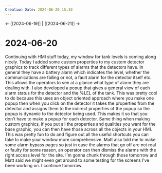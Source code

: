 ```yaml
---
Creation Date: 2024-06-20 15:10
---
```


<- [[2024-06-19]] | [[2024-06-21]]  ->

# 2024-06-20
Continuing with HMI stuff today, my window for tank levels is coming along
nicely.  Today I added some custom properties to my custom detector graphics to
track different types of alarms that the detectors have. In general they have a
battery alarm which indicates the level, whether the communications are failing
or not, a fault alarm for the detector itself etc. This allows the operators to
see at a glance what type of alarm they are dealing with. I also developed a
popup that gives a general view of each alarm status for the detector and the
%LEL of the tank. This was pretty cool to do because this uses an object
oriented approach where you make one popup then when you click on the detector
it takes the properties from the detector and assigns them to the indirect
properties of the popup so the popup is dynamic to the detector being used. This
makes it so that you don't have to make a popup for each detector. Same thing
when making custom graphics, if you put all the properties and qualities you
want for the base graphic, you can then have those across all the objects in
your HMI. This was pretty fun to do and figure out all the useful shortcuts you
can take to make your window more comprehensive. Matt also told me to make some
alarm bypass pages so just in case the alarms that go off are not real or faulty
for some reason, an operator can then dismiss the alarms with the right access
level for the site.  I'm gonna chunk through those tomorrow and Matt said we
might even get around to some testing for the screens I've been working on. I
continue tomorrow.